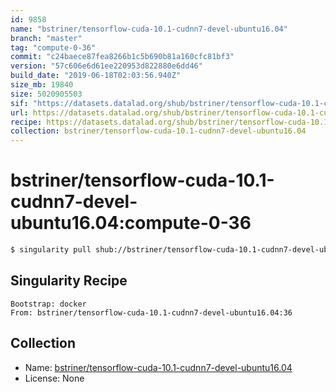 ```yaml
---
id: 9858
name: "bstriner/tensorflow-cuda-10.1-cudnn7-devel-ubuntu16.04"
branch: "master"
tag: "compute-0-36"
commit: "c24baece87fea8266b1c5b690b81a160cfc81bf3"
version: "57c606e6d61ee220953d822880e6dd46"
build_date: "2019-06-18T02:03:56.940Z"
size_mb: 19840
size: 5020905503
sif: "https://datasets.datalad.org/shub/bstriner/tensorflow-cuda-10.1-cudnn7-devel-ubuntu16.04/compute-0-36/2019-06-18-c24baece-57c606e6/57c606e6d61ee220953d822880e6dd46.simg"
url: https://datasets.datalad.org/shub/bstriner/tensorflow-cuda-10.1-cudnn7-devel-ubuntu16.04/compute-0-36/2019-06-18-c24baece-57c606e6/
recipe: https://datasets.datalad.org/shub/bstriner/tensorflow-cuda-10.1-cudnn7-devel-ubuntu16.04/compute-0-36/2019-06-18-c24baece-57c606e6/Singularity
collection: bstriner/tensorflow-cuda-10.1-cudnn7-devel-ubuntu16.04
---
```


# bstriner/tensorflow-cuda-10.1-cudnn7-devel-ubuntu16.04:compute-0-36

```bash
$ singularity pull shub://bstriner/tensorflow-cuda-10.1-cudnn7-devel-ubuntu16.04:compute-0-36
```

## Singularity Recipe

```singularity
Bootstrap: docker
From: bstriner/tensorflow-cuda-10.1-cudnn7-devel-ubuntu16.04:36
```

## Collection

 - Name: [bstriner/tensorflow-cuda-10.1-cudnn7-devel-ubuntu16.04](https://github.com/bstriner/tensorflow-cuda-10.1-cudnn7-devel-ubuntu16.04)
 - License: None

